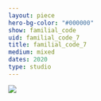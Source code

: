 ```yaml
---
layout: piece
hero-bg-color: "#000000"
show: familial_code
uid: familial_code_7
title: familial_code_7
medium: mixed
dates: 2020
type: studio
---
```


<img src="{{site.baseurl}}img/{{page.type}}/{{page.show}}/{{page.uid}}.jpg" class="piece-photo"/>
